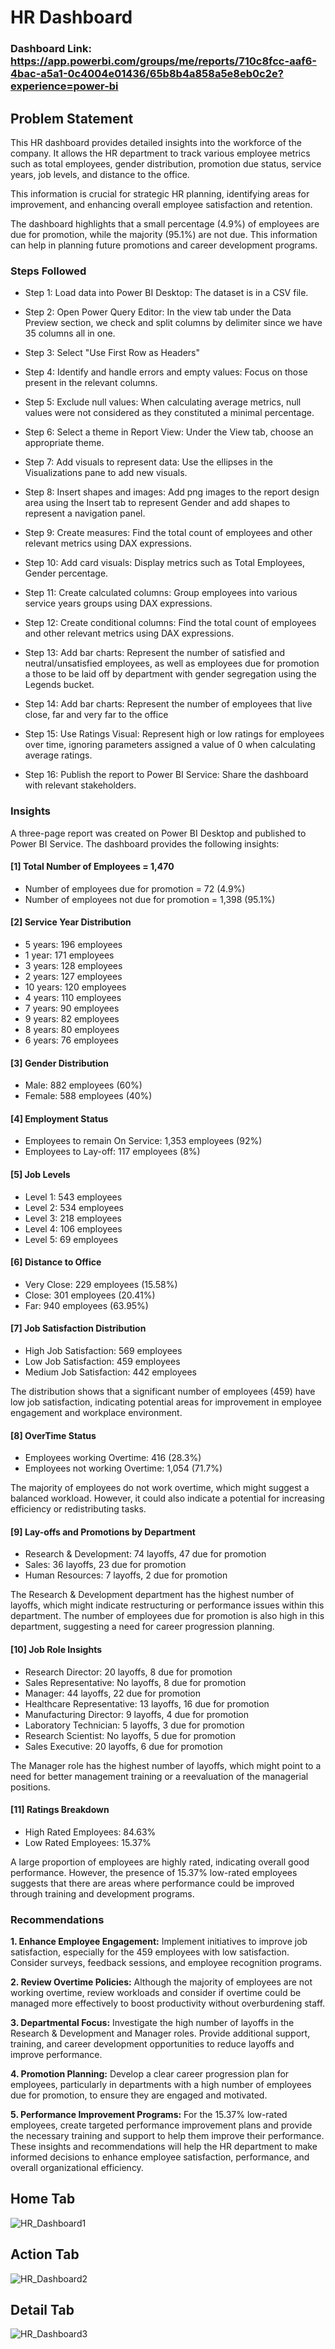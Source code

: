 # HR Dashboard

### Dashboard Link: https://app.powerbi.com/groups/me/reports/710c8fcc-aaf6-4bac-a5a1-0c4004e01436/65b8b4a858a5e8eb0c2e?experience=power-bi

## Problem Statement

This HR dashboard provides detailed insights into the workforce of the company. It allows the HR department to track various employee metrics such as total employees, gender distribution, promotion due status, service years, job levels, and distance to the office.

This information is crucial for strategic HR planning, identifying areas for improvement, and enhancing overall employee satisfaction and retention.

The dashboard highlights that a small percentage (4.9%) of employees are due for promotion, while the majority (95.1%) are not due. This information can help in planning future promotions and career development programs.

### Steps Followed

- Step 1: 	Load data into Power BI Desktop: The dataset is in a CSV file.

- Step 2:	Open Power Query Editor: In the view tab under the Data Preview section, we check and split columns by delimiter since we have 35 columns all in one.
- Step 3:	Select "Use First Row as Headers"
- Step 4:	Identify and handle errors and empty values: Focus on those present in the relevant columns.
- Step 5:	Exclude null values: When calculating average metrics, null values were not considered as they constituted a minimal percentage.
- Step 6:	Select a theme in Report View: Under the View tab, choose an appropriate theme.
- Step 7:	Add visuals to represent data: Use the ellipses in the Visualizations pane to add new visuals.
- Step 8:	Insert shapes and images: Add png images to the report design area using the Insert tab to represent Gender and add shapes to represent a navigation panel.
- Step 9:	Create measures: Find the total count of employees and other relevant metrics using DAX expressions.
- Step 10:	Add card visuals: Display metrics such as Total Employees, Gender percentage.
- Step 11:	Create calculated columns: Group employees into various service years groups using DAX expressions.
- Step 12:	Create conditional columns: Find the total count of employees and other relevant metrics using DAX expressions.
- Step 13:	Add bar charts: Represent the number of satisfied and neutral/unsatisfied employees, as well as employees due for promotion a those to be laid off by department with gender segregation using the Legends bucket.
- Step 14:	Add bar charts: Represent the number of employees that live close, far and very far to the office
- Step 15:	Use Ratings Visual: Represent high or low ratings for employees over time, ignoring parameters assigned a value of 0 when calculating average ratings.
- Step 16:	Publish the report to Power BI Service: Share the dashboard with relevant stakeholders.

### Insights

A three-page report was created on Power BI Desktop and published to Power BI Service. The dashboard provides the following insights:

#### [1] Total Number of Employees = 1,470
*	Number of employees due for promotion = 72 (4.9%)
*	Number of employees not due for promotion = 1,398 (95.1%)

#### [2] Service Year Distribution
*	5 years: 196 employees
*	1 year: 171 employees
*	3 years: 128 employees
*	2 years: 127 employees
*	10 years: 120 employees
*	4 years: 110 employees
*	7 years: 90 employees
*	9 years: 82 employees
*	8 years: 80 employees
*	6 years: 76 employees

#### [3] Gender Distribution
*	Male: 882 employees (60%)
*	Female: 588 employees (40%)

#### [4] Employment Status
*	Employees to remain On Service: 1,353 employees (92%)
*	Employees to Lay-off: 117 employees (8%)

#### [5] Job Levels
*	Level 1: 543 employees
*	Level 2: 534 employees
*	Level 3: 218 employees
*	Level 4: 106 employees
*	Level 5: 69 employees

#### [6] Distance to Office
*	Very Close: 229 employees (15.58%)
*	Close: 301 employees (20.41%)
*	Far: 940 employees (63.95%)

#### [7] Job Satisfaction Distribution
*	High Job Satisfaction: 569 employees
*	Low Job Satisfaction: 459 employees
*	Medium Job Satisfaction: 442 employees

The distribution shows that a significant number of employees (459) have low job satisfaction, indicating potential areas for improvement in employee engagement and workplace environment.

#### [8] OverTime Status
*	Employees working Overtime: 416 (28.3%)
*	Employees not working Overtime: 1,054 (71.7%)

The majority of employees do not work overtime, which might suggest a balanced workload. However, it could also indicate a potential for increasing efficiency or redistributing tasks.

#### [9] Lay-offs and Promotions by Department
*	Research & Development: 74 layoffs, 47 due for promotion
*	Sales: 36 layoffs, 23 due for promotion
*	Human Resources: 7 layoffs, 2 due for promotion

The Research & Development department has the highest number of layoffs, which might indicate restructuring or performance issues within this department. The number of employees due for promotion is also high in this department, suggesting a need for career progression planning.

#### [10] Job Role Insights
*	Research Director: 20 layoffs, 8 due for promotion
*	Sales Representative: No layoffs, 8 due for promotion
*	Manager: 44 layoffs, 22 due for promotion
*	Healthcare Representative: 13 layoffs, 16 due for promotion
*	Manufacturing Director: 9 layoffs, 4 due for promotion
*	Laboratory Technician: 5 layoffs, 3 due for promotion
*	Research Scientist: No layoffs, 5 due for promotion
*	Sales Executive: 20 layoffs, 6 due for promotion

The Manager role has the highest number of layoffs, which might point to a need for better management training or a reevaluation of the managerial positions.

#### [11] Ratings Breakdown
*	High Rated Employees: 84.63%
*	Low Rated Employees: 15.37%

A large proportion of employees are highly rated, indicating overall good performance. However, the presence of 15.37% low-rated employees suggests that there are areas where performance could be improved through training and development programs.

### Recommendations

**1. Enhance Employee Engagement:** Implement initiatives to improve job satisfaction, especially for the 459 employees with low satisfaction. Consider surveys, feedback sessions, and employee recognition programs.

**2.	Review Overtime Policies:** Although the majority of employees are not working overtime, review workloads and consider if overtime could be managed more effectively to boost productivity without overburdening staff.

**3.	Departmental Focus:** Investigate the high number of layoffs in the Research & Development and Manager roles. Provide additional support, training, and career development opportunities to reduce layoffs and improve performance.

**4.	Promotion Planning:** Develop a clear career progression plan for employees, particularly in departments with a high number of employees due for promotion, to ensure they are engaged and motivated.

**5.	Performance Improvement Programs:** For the 15.37% low-rated employees, create targeted performance improvement plans and provide the necessary training and support to help them improve their performance.
These insights and recommendations will help the HR department to make informed decisions to enhance employee satisfaction, performance, and overall organizational efficiency.

## Home Tab

![HR_Dashboard1](https://github.com/alexgmz96/MyProjects/assets/149654623/505a21af-56a8-424c-a530-d5d1e1687847)

## Action Tab

![HR_Dashboard2](https://github.com/alexgmz96/MyProjects/assets/149654623/8fae77db-dccd-4ed2-ad99-1c7f41a3fd09)

## Detail Tab

![HR_Dashboard3](https://github.com/alexgmz96/MyProjects/assets/149654623/623787cd-eff1-40d9-92c8-69c1ea4a1f48)
